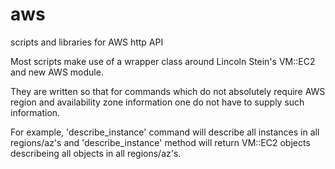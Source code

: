 aws
===

scripts and libraries for AWS http API

Most scripts make use of a wrapper class around Lincoln Stein's VM::EC2 and new AWS module.

They are written so that for commands which do not absolutely require AWS region and availability zone information one do not have to supply such information.

For example, 'describe_instance' command will describe all instances in all regions/az's and 'describe_instance' method will return VM::EC2 objects describeing all objects in all regions/az's.
